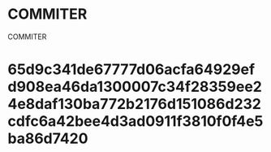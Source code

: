 # COMMITER
COMMITER






# 65d9c341de67777d06acfa64929efd908ea46da1300007c34f28359ee24e8daf130ba772b2176d151086d232cdfc6a42bee4d3ad0911f3810f0f4e5ba86d7420

